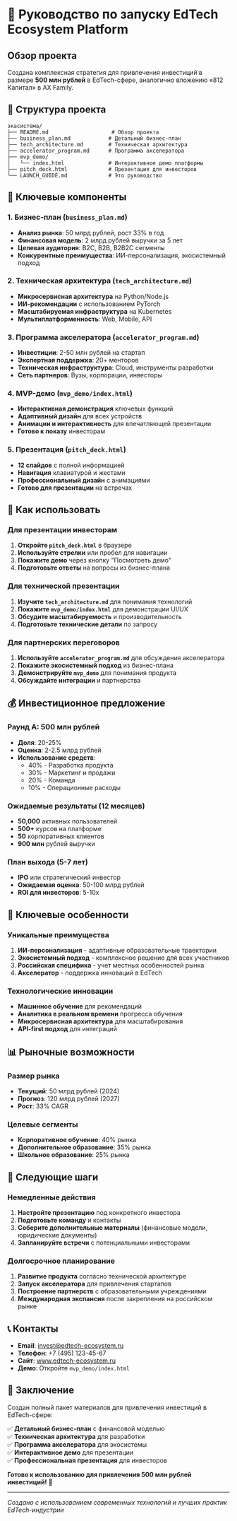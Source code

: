 # 🚀 Руководство по запуску EdTech Ecosystem Platform

## Обзор проекта

Создана комплексная стратегия для привлечения инвестиций в размере **500 млн рублей** в EdTech-сфере, аналогично вложению «812 Капитал» в AX Family.

## 📁 Структура проекта

```
экасистема/
├── README.md                    # Обзор проекта
├── business_plan.md            # Детальный бизнес-план
├── tech_architecture.md        # Техническая архитектура
├── accelerator_program.md      # Программа акселератора
├── mvp_demo/
│   └── index.html              # Интерактивное демо платформы
├── pitch_deck.html             # Презентация для инвесторов
└── LAUNCH_GUIDE.md             # Это руководство
```

## 🎯 Ключевые компоненты

### 1. Бизнес-план (`business_plan.md`)
- **Анализ рынка**: 50 млрд рублей, рост 33% в год
- **Финансовая модель**: 2 млрд рублей выручки за 5 лет
- **Целевая аудитория**: B2C, B2B, B2B2C сегменты
- **Конкурентные преимущества**: ИИ-персонализация, экосистемный подход

### 2. Техническая архитектура (`tech_architecture.md`)
- **Микросервисная архитектура** на Python/Node.js
- **ИИ-рекомендации** с использованием PyTorch
- **Масштабируемая инфраструктура** на Kubernetes
- **Мультиплатформенность**: Web, Mobile, API

### 3. Программа акселератора (`accelerator_program.md`)
- **Инвестиции**: 2-50 млн рублей на стартап
- **Экспертная поддержка**: 20+ менторов
- **Техническая инфраструктура**: Cloud, инструменты разработки
- **Сеть партнеров**: Вузы, корпорации, инвесторы

### 4. MVP-демо (`mvp_demo/index.html`)
- **Интерактивная демонстрация** ключевых функций
- **Адаптивный дизайн** для всех устройств
- **Анимации и интерактивность** для впечатляющей презентации
- **Готово к показу** инвесторам

### 5. Презентация (`pitch_deck.html`)
- **12 слайдов** с полной информацией
- **Навигация** клавиатурой и жестами
- **Профессиональный дизайн** с анимациями
- **Готово для презентации** на встречах

## 🚀 Как использовать

### Для презентации инвесторам

1. **Откройте `pitch_deck.html`** в браузере
2. **Используйте стрелки** или пробел для навигации
3. **Покажите демо** через кнопку "Посмотреть демо"
4. **Подготовьте ответы** на вопросы из бизнес-плана

### Для технической презентации

1. **Изучите `tech_architecture.md`** для понимания технологий
2. **Покажите `mvp_demo/index.html`** для демонстрации UI/UX
3. **Обсудите масштабируемость** и производительность
4. **Подготовьте технические детали** по запросу

### Для партнерских переговоров

1. **Используйте `accelerator_program.md`** для обсуждения акселератора
2. **Покажите экосистемный подход** из бизнес-плана
3. **Демонстрируйте `mvp_demo`** для понимания продукта
4. **Обсуждайте интеграции** и партнерства

## 💰 Инвестиционное предложение

### Раунд A: 500 млн рублей
- **Доля**: 20-25%
- **Оценка**: 2-2.5 млрд рублей
- **Использование средств**:
  - 40% - Разработка продукта
  - 30% - Маркетинг и продажи
  - 20% - Команда
  - 10% - Операционные расходы

### Ожидаемые результаты (12 месяцев)
- **50,000** активных пользователей
- **500+** курсов на платформе
- **50** корпоративных клиентов
- **900 млн** рублей выручки

### План выхода (5-7 лет)
- **IPO** или стратегический инвестор
- **Ожидаемая оценка**: 50-100 млрд рублей
- **ROI для инвесторов**: 5-10x

## 🎨 Ключевые особенности

### Уникальные преимущества
1. **ИИ-персонализация** - адаптивные образовательные траектории
2. **Экосистемный подход** - комплексное решение для всех участников
3. **Российская специфика** - учет местных особенностей рынка
4. **Акселератор** - поддержка инноваций в EdTech

### Технологические инновации
- **Машинное обучение** для рекомендаций
- **Аналитика в реальном времени** прогресса обучения
- **Микросервисная архитектура** для масштабирования
- **API-first подход** для интеграций

## 📊 Рыночные возможности

### Размер рынка
- **Текущий**: 50 млрд рублей (2024)
- **Прогноз**: 120 млрд рублей (2027)
- **Рост**: 33% CAGR

### Целевые сегменты
- **Корпоративное обучение**: 40% рынка
- **Дополнительное образование**: 35% рынка
- **Школьное образование**: 25% рынка

## 🤝 Следующие шаги

### Немедленные действия
1. **Настройте презентацию** под конкретного инвестора
2. **Подготовьте команду** и контакты
3. **Соберите дополнительные материалы** (финансовые модели, юридические документы)
4. **Запланируйте встречи** с потенциальными инвесторами

### Долгосрочное планирование
1. **Развитие продукта** согласно технической архитектуре
2. **Запуск акселератора** для привлечения стартапов
3. **Построение партнерств** с образовательными учреждениями
4. **Международная экспансия** после закрепления на российском рынке

## 📞 Контакты

- **Email**: invest@edtech-ecosystem.ru
- **Телефон**: +7 (495) 123-45-67
- **Сайт**: www.edtech-ecosystem.ru
- **Демо**: Откройте `mvp_demo/index.html`

## 🎉 Заключение

Создан полный пакет материалов для привлечения инвестиций в EdTech-сфере:

✅ **Детальный бизнес-план** с финансовой моделью  
✅ **Техническая архитектура** для разработки  
✅ **Программа акселератора** для экосистемы  
✅ **Интерактивное демо** для презентации  
✅ **Профессиональная презентация** для инвесторов  

**Готово к использованию для привлечения 500 млн рублей инвестиций!** 🚀

---

*Создано с использованием современных технологий и лучших практик EdTech-индустрии*

